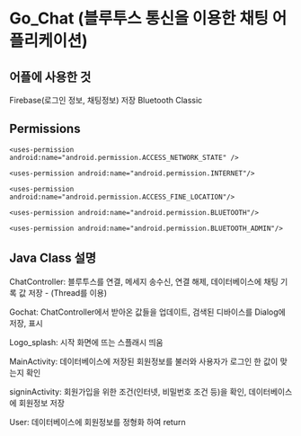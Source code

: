 # Go_Chat (블루투스 통신을 이용한 채팅 어플리케이션)

## 어플에 사용한 것
  Firebase(로그인 정보, 채팅정보) 저장
  Bluetooth Classic

## Permissions
 
    <uses-permission android:name="android.permission.ACCESS_NETWORK_STATE" />
  
    <uses-permission android:name="android.permission.INTERNET"/>
  
    <uses-permission android:name="android.permission.ACCESS_FINE_LOCATION"/>
  
    <uses-permission android:name="android.permission.BLUETOOTH"/>
  
    <uses-permission android:name="android.permission.BLUETOOTH_ADMIN"/>  
    
## Java Class 설명

  ChatController: 블루투스를 연결, 메세지 송수신, 연결 해제, 데이터베이스에 채팅 기록 값 저장  -  (Thread를 이용)
  
  Gochat: ChatController에서 받아온 값들을 업데이트, 검색된 디바이스를 Dialog에 저장, 표시
  
  Logo_splash: 시작 화면에 뜨는 스플래시 띄움
  
  MainActivity: 데이터베이스에 저장된 회원정보를 불러와 사용자가 로그인 한 값이 맞는지 확인  
  
  signinActivity: 회원가입을 위한 조건(인터넷, 비밀번호 조건 등)을 확인, 데이터베이스에 회원정보 저장
  
  User: 데이터베이스에 회원정보를 정형화 하여 return
  
